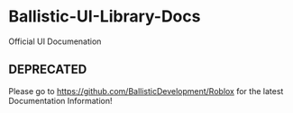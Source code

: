 # Ballistic-UI-Library-Docs
Official UI Documenation

## DEPRECATED
Please go to https://github.com/BallisticDevelopment/Roblox for the latest Documentation Information!
